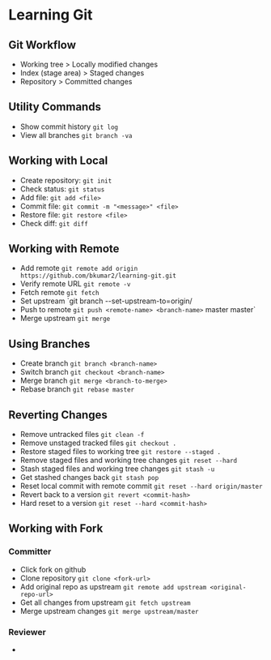 # Learning Git

## Git Workflow
- Working tree > Locally modified changes
- Index (stage area) > Staged changes
- Repository > Committed changes

## Utility Commands
- Show commit history `git log`
- View all branches `git branch -va`

## Working with Local
- Create repository: `git init`
- Check status: `git status`
- Add file: `git add <file>`
- Commit file: `git commit -m "<message>" <file>`
- Restore file: `git restore <file>`
- Check diff: `git diff`

## Working with Remote
- Add remote `git remote add origin https://github.com/bkumar2/learning-git.git`
- Verify remote URL `git remote -v`
- Fetch remote `git fetch`
- Set upstream `git branch --set-upstream-to=origin/
- Push to remote `git push <remote-name> <branch-name>`
master master`
- Merge upstream `git merge`

## Using Branches
- Create branch `git branch <branch-name>`
- Switch branch `git checkout <branch-name>`
- Merge branch `git merge <branch-to-merge>`
- Rebase branch `git rebase master`

## Reverting Changes
- Remove untracked files `git clean -f`
- Remove unstaged tracked files `git checkout .`
- Restore staged files to working tree `git restore --staged .`
- Remove staged files and working tree changes `git reset --hard`
- Stash staged files and working tree changes `git stash -u`
- Get stashed changes back `git stash pop`
- Reset local commit with remote commit `git reset --hard origin/master`
- Revert back to a version `git revert <commit-hash>`
- Hard reset to a version `git reset --hard <commit-hash>`

## Working with Fork
### Committer
- Click fork on github
- Clone repository `git clone <fork-url>`
- Add original repo as upstream `git remote add upstream <original-repo-url>`
- Get all changes from upstream `git fetch upstream`
- Merge upstream changes `git merge upstream/master`
### Reviewer
- 
